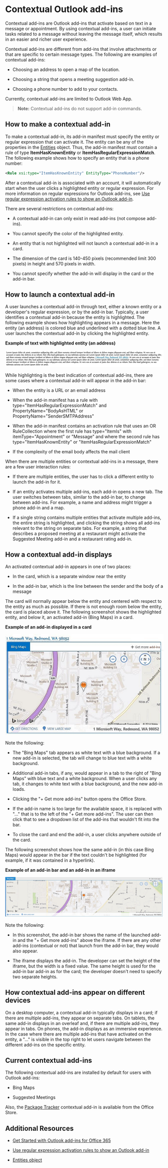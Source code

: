 
# Contextual Outlook add-ins

Contextual add-ins are Outlook add-ins that activate based on text in a message or appointment. By using contextual add-ins, a user can initiate tasks related to a message without leaving the message itself, which results in an easier and richer user experience.

Contextual add-ins are different from add-ins that involve attachments or that are specific to certain message types. The following are examples of contextual add-ins:


- Choosing an address to open a map of the location.
    
- Choosing a string that opens a meeting suggestion add-in.
    
- Choosing a phone number to add to your contacts.
    
Currently, contextual add-ins are limited to Outlook Web App.

>**Note:** Contextual add-ins do not support add-in commands.

## How to make a contextual add-in

To make a contextual add-in, its add-in manifest must specify the entity or regular expression that can activate it. The entity can be any of the properties in the [Entities](../../reference/outlook/simple-types.md) object. Thus, the add-in manifest must contain a rule of type **ItemHasKnownEntity** or **ItemHasRegularExpressionMatch**. The following example shows how to specify an entity that is a phone number:


```XML
<Rule xsi:type="ItemHasKnownEntity" EntityType="PhoneNumber"/>

```

After a contextual add-in is associated with an account, it will automatically start when the user clicks a highlighted entity or regular expression. For more information on regular expressions for Outlook add-ins, see [Use regular expression activation rules to show an Outlook add-in](../outlook/use-regular-expressions-to-show-an-outlook-add-in.md).

There are several restrictions on contextual add-ins:


- A contextual add-in can only exist in read add-ins (not compose add-ins).
    
- You cannot specify the color of the highlighted entity.
    
- An entity that is not highlighted will not launch a contextual add-in in a card.
    
- The dimension of the card is 140-450 pixels (recommended limit 300 pixels) in height and 570 pixels in width.
    
- You cannot specify whether the add-in will display in the card or the add-in bar.
    

## How to launch a contextual add-in

A user launches a contextual add-in through text, either a known entity or a developer's regular expression, or by the add-in bar. Typically, a user identifies a contextual add-in because the entity is highlighted. The following example shows how highlighting appears in a message. Here the entity (an address) is colored blue and underlined with a dotted blue line. A user launches the contextual add-in by clicking the highlighted entity. 


**Example of text with highlighted entity (an address)**

![Shows the highlighted entity within a paragraph](../../images/828175bb-4579-4454-abbd-1987fffe5052.jpg)

While highlighting is the best indication of contextual add-ins, there are some cases where a contextual add-in will appear in the add-in bar:

- When the entity is a URL or an email address
    
- When the add-in manifest has a rule with type="ItemHasRegularExpressionMatch" and PropertyName="BodyAsHTML" or PropertyName="SenderSMTPAddress"
    
- When the add-in manifest contains an activation rule that uses an OR RuleCollection where the first rule has type="ItemIs" with itemType="Appointment" or "Message" and where the second rule has type="ItemHasKnownEntity" or "ItemHasRegularExpressionMatch"
    
- If the complexity of the email body affects the mail client
    
When there are multiple entities or contextual add-ins in a message, there are a few user interaction rules:



- If there are multiple entities, the user has to click a different entity to launch the add-in for it.
    
- If an entity activates multiple add-ins, each add-in opens a new tab. The user switches between tabs, similar to the add-in bar, to change between add-ins. For example, a name and address might trigger a phone add-in and a map.
    
- If a single string contains multiple entities that activate multiple add-ins, the entire string is highlighted, and clicking the string shows all add-ins relevant to the string on separate tabs. For example, a string that describes a proposed meeting at a restaurant might activate the Suggested Meeting add-in and a restaurant rating add-in.
    

## How a contextual add-in displays

An activated contextual add-in appears in one of two places:


- In the card, which is a separate window near the entity
    
- In the add-in bar, which is the line between the sender and the body of a message
    
The card will normally appear below the entity and centered with respect to the entity as much as possible. If there is not enough room below the entity, the card is placed above it. The following screenshot shows the highlighted entity, and below it, an activated add-in (Bing Maps) in a card.


**Example of an add-in displayed in a card**

![Shows a contextual app in a card](../../images/59bcabc2-7cb0-4b9b-bb9f-06089dca9c31.png)

Note the following:

- The "Bing Maps" tab appears as white text with a blue background. If a new add-in is selected, the tab will change to blue text with a white background.
    
- Additional add-in tabs, if any, would appear in a tab to the right of "Bing Maps" with blue text and a white background. When a user clicks any tab, it changes to white text with a blue background, and the new add-in loads.
    
- Clicking the "+ Get more add-ins" button opens the Office Store.
    
- If the add-in name is too large for the available space, it is replaced with "..." that is to the left of the "+ Get more add-ins". The user can then click that to see a dropdown list of the add-ins that wouldn't fit into the bar.
    
- To close the card and end the add-in, a user clicks anywhere outside of the card.
    
The following screenshot shows how the same add-in (in this case Bing Maps) would appear in the bar if the text couldn't be highlighted (for example, if it was contained in a hyperlink).


**Example of an add-in bar and an add-in in an iframe**

![Shows the app bar above the iframe displaying the app](../../images/4adce8d2-6957-4d80-b365-7a36dc3cef11.jpg)

Note the following:

- In this screenshot, the add-in bar shows the name of the launched add-in and the "+ Get more add-ins" above the iframe. If there are any other add-ins (contextual or not) that launch from the add-in bar, they would also appear.
    
- The iframe displays the add-in. The developer can set the height of the iframe, but the width is a fixed value. The same height is used for the add-in bar add-in as for the card; the developer doesn't need to specify two separate heights.
    

## How contextual add-ins appear on different devices

On a desktop computer, a contextual add-in typically displays in a card; if there are multiple add-ins, they appear on separate tabs. On tablets, the same add-in displays in an overleaf and, if there are multiple add-ins, they appear in tabs. On phones, the add-in displays as an immersive experience. In the case where there are multiple add-ins that have activated on the entity, a "..." is visible in the top right to let users navigate between the different add-ins on the specific entity.


## Current contextual add-ins

The following contextual add-ins are installed by default for users with Outlook add-ins:


- Bing Maps 
    
- Suggested Meetings
    
Also, the [Package Tracker](https://store.office.com/package-tracker-WA104162083.aspx?assetid=WA104162083.aspx) contextual add-in is available from the Office Store.


## Additional Resources



- [Get Started with Outlook add-ins for Office 365](https://dev.outlook.com/MailAppsGettingStarted/GetStarted.aspx)
    
- [Use regular expression activation rules to show an Outlook add-in](../outlook/use-regular-expressions-to-show-an-outlook-add-in.md)

- [Entities object](../../reference/outlook/simple-types.md)
    
